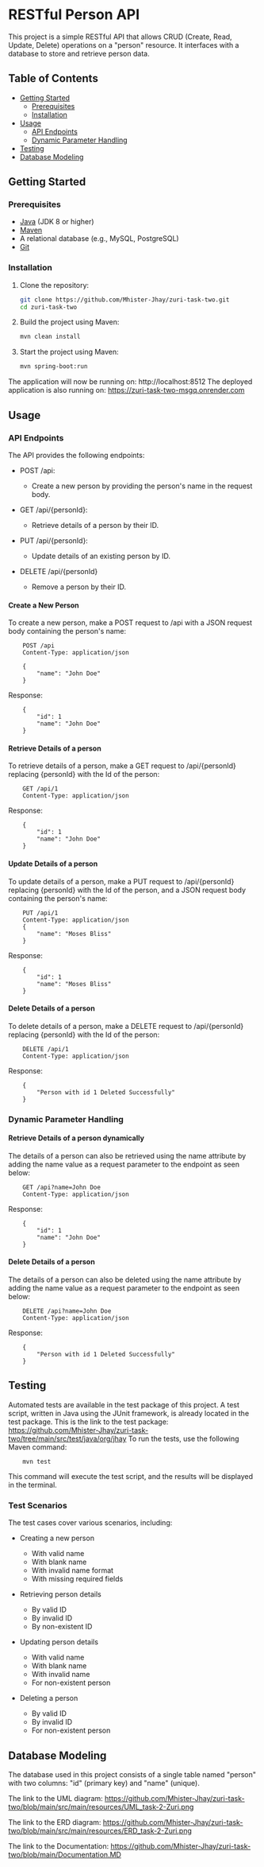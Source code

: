 # RESTful Person API

This project is a simple RESTful API that allows CRUD (Create, Read, Update, Delete) operations on a "person" resource. It interfaces with a database to store and retrieve person data.

## Table of Contents
- [Getting Started](#getting-started)
    - [Prerequisites](#prerequisites)
    - [Installation](#installation)
- [Usage](#usage)
    - [API Endpoints](#api-endpoints)
    - [Dynamic Parameter Handling](#dynamic-parameter-handling)
- [Testing](#testing)
- [Database Modeling](#database-modeling)

## Getting Started

### Prerequisites
- [Java](https://www.java.com/) (JDK 8 or higher)
- [Maven](https://maven.apache.org/)
- A relational database (e.g., MySQL, PostgreSQL)
- [Git](https://git-scm.com/)

### Installation

1. Clone the repository:

   ```bash
   git clone https://github.com/Mhister-Jhay/zuri-task-two.git
   cd zuri-task-two

2. Build the project using Maven: 
    ```bash
   mvn clean install
   
3. Start the project using Maven:
    ```bash
   mvn spring-boot:run
   
The application will now be running on:  http://localhost:8512
The deployed application is also running on: https://zuri-task-two-msgq.onrender.com


## Usage
### API Endpoints

The API provides the following endpoints:

- POST /api:
    - Create a new person by providing the person's name in the request body.

- GET /api/{personId}:
    - Retrieve details of a person by their ID.

- PUT /api/{personId}:
    - Update details of an existing person by ID.

- DELETE /api/{personId}
    - Remove a person by their ID.

#### Create a New Person

To create a new person, make a POST request to /api with a JSON request body containing the person's name:
    

        POST /api
        Content-Type: application/json
        
        {
            "name": "John Doe"
        }


Response:

        {
            "id": 1
            "name": "John Doe"
        }


#### Retrieve Details of a person

To retrieve details of a person, make a GET request to /api/{personId} replacing {personId} with the Id of the person:


        GET /api/1
        Content-Type: application/json
        


Response:

        {
            "id": 1
            "name": "John Doe"
        }

#### Update Details of a person

To update details of a person, make a PUT request to /api/{personId} replacing {personId} with the Id of the person, and a JSON request body containing the person's name:


        PUT /api/1
        Content-Type: application/json
        {
            "name": "Moses Bliss"
        }




Response:

        {
            "id": 1
            "name": "Moses Bliss"
        }

#### Delete Details of a person

To delete details of a person, make a DELETE request to /api/{personId} replacing {personId} with the Id of the person:


        DELETE /api/1
        Content-Type: application/json



Response:

        {
            "Person with id 1 Deleted Successfully"
        }

### Dynamic Parameter Handling
#### Retrieve Details of a person dynamically

The details of a person can also be retrieved using the name attribute by adding the name value as a request parameter to the endpoint as seen below:


        GET /api?name=John Doe
        Content-Type: application/json



Response:

        {
            "id": 1
            "name": "John Doe"
        }
#### Delete Details of a person

The details of a person can also be deleted using the name attribute by adding the name value as a request parameter to the endpoint as seen below:


        DELETE /api?name=John Doe
        Content-Type: application/json



Response:

        {
            "Person with id 1 Deleted Successfully"
        }

## Testing
Automated tests are available in the test package of this project. A test script, written in Java using the JUnit framework, is already located in the test package. This is the link to the test package: https://github.com/Mhister-Jhay/zuri-task-two/tree/main/src/test/java/org/jhay To run the tests, use the following Maven command:
        
        mvn test

This command will execute the test script, and the results will be displayed in the terminal.

### Test Scenarios

The test cases cover various scenarios, including:

- Creating a new person
    - With valid name
    - With blank name
    - With invalid name format
    - With missing required fields

- Retrieving person details
    - By valid ID
    - By invalid ID
    - By non-existent ID

- Updating person details
    - With valid name
    - With blank name
    - With invalid name
    - For non-existent person

- Deleting a person
    - By valid ID
    - By invalid ID
    - For non-existent person


## Database Modeling
The database used in this project consists of a single table named "person" with two columns: "id" (primary key) and "name" (unique).

The link to the UML diagram: https://github.com/Mhister-Jhay/zuri-task-two/blob/main/src/main/resources/UML_task-2-Zuri.png

The link to the ERD diagram: https://github.com/Mhister-Jhay/zuri-task-two/blob/main/src/main/resources/ERD_task-2-Zuri.png

The link to the Documentation: https://github.com/Mhister-Jhay/zuri-task-two/blob/main/Documentation.MD


